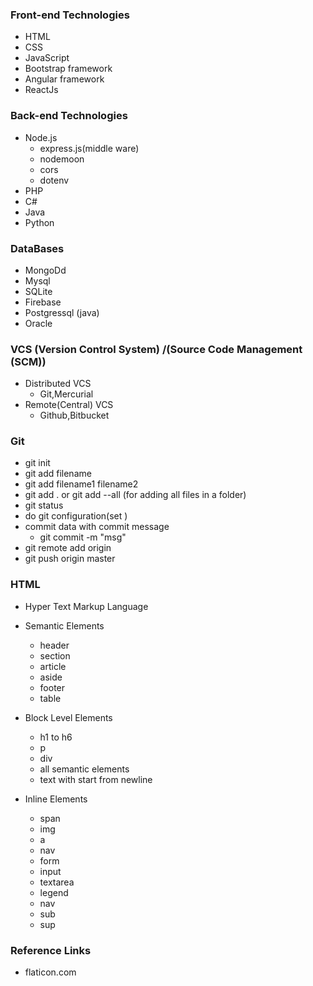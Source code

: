 ### Front-end Technologies

- HTML
- CSS
- JavaScript
- Bootstrap framework
- Angular framework
- ReactJs

### Back-end Technologies

- Node.js
	- express.js(middle ware)
	- nodemoon
	- cors
	- dotenv
- PHP
- C#
- Java
- Python 

### DataBases

- MongoDd
- Mysql
- SQLite
- Firebase
- Postgressql (java)
- Oracle

### VCS (Version Control System) /(Source Code Management (SCM))

- Distributed VCS
	- Git,Mercurial
- Remote(Central) VCS
	- Github,Bitbucket

### Git
- git init
- git add filename
- git add filename1 filename2 
- git add . or git add --all   (for adding all files in a folder)
- git status
- do git configuration(set )
- commit data with commit message
	- git commit -m "msg" 
- git remote add origin <link>
- git push origin master


### HTML

- Hyper Text Markup Language
- Semantic Elements
	- header
	- section
	- article
	- aside
	- footer
	- table

- Block Level Elements
	- h1 to h6
	- p 
	- div
	- all semantic elements
	- text with start from newline

- Inline Elements
	- span
	- img
	- a
	- nav
	- form
	- input
	- textarea
	- legend
	- nav
	- sub
	- sup

### Reference Links
- flaticon.com


